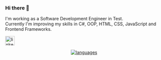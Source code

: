 ### Hi there 👋
<p>I'm working as a Software Development Engineer in Test. </br>
  Currently I'm improving my skills in C#, OOP, HTML, CSS, JavaScript and Frontend Frameworks.
</p>
<p class="linkedin">
  <a href="https://www.linkedin.com/in/onuryasavul/" target="blank">
    <img align="center" src="https://cdn.jsdelivr.net/npm/simple-icons@3.0.1/icons/linkedin.svg" alt="linkedin" height="30" />
</p>
<p class="languages" align="center">
  <img src="https://github-readme-stats.vercel.app/api/top-langs/?username=onuryasavul&layout=compact" alt="languages" />           
</p>

<!--
**onuryasavul/onuryasavul** is a ✨ _special_ ✨ repository because its `README.md` (this file) appears on your GitHub profile.

Here are some ideas to get you started:

- 🔭 I’m currently working on ...
- 🌱 I’m currently learning ...
- 👯 I’m looking to collaborate on ...
- 🤔 I’m looking for help with ...
- 💬 Ask me about ...
- 📫 How to reach me: ...
- 😄 Pronouns: ...
- ⚡ Fun fact: ...
-->
